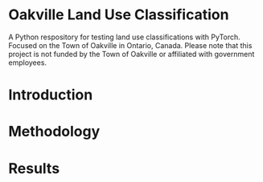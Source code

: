 # Oakville Land Use Classification

A Python respository for testing land use classifications with PyTorch. Focused on the Town of Oakville in Ontario, Canada. Please note that this project is not funded by the Town of Oakville or affiliated with government employees.

# Introduction

# Methodology

# Results
